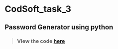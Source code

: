 # CodSoft_task_3
## Password Generator using python
> ### View the code [here](https://github.com/Dhruv-Rajpoot/CodSoft_task_3/blob/main/task3.py)
